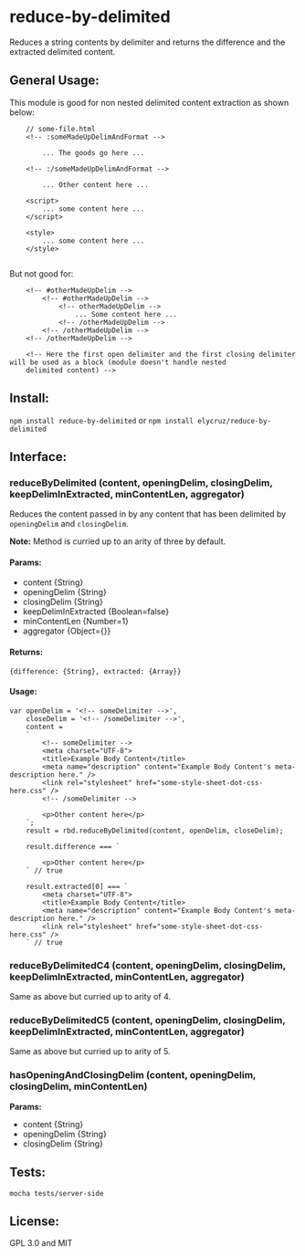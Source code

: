 # reduce-by-delimited
Reduces a string contents by delimiter and returns the difference and the extracted delimited content.

## General Usage:
This module is good for non nested delimited content extraction as shown below:
```
    // some-file.html
    <!-- :someMadeUpDelimAndFormat -->
    
        ... The goods go here ...
        
    <!-- :/someMadeUpDelimAndFormat -->
    
        ... Other content here ...
        
    <script>
        ... some content here ...
    </script>
    
    <style>
        ... some content here ...
    </style>
    
```

But not good for:
```       
    <!-- #otherMadeUpDelim -->
        <!-- #otherMadeUpDelim -->
            <!-- otherMadeUpDelim -->
                ... Some content here ...
            <!-- /otherMadeUpDelim -->
        <!-- /otherMadeUpDelim -->
    <!-- /otherMadeUpDelim -->
    
    <!-- Here the first open delimiter and the first closing delimiter will be used as a block (module doesn't handle nested 
    delimited content) -->
```

## Install:
`npm install reduce-by-delimited` or 
`npm install elycruz/reduce-by-delimited`

## Interface:
### reduceByDelimited (content, openingDelim, closingDelim, keepDelimInExtracted, minContentLen, aggregator)
Reduces the content passed in by any content that has been delimited by `openingDelim` and `closingDelim`.

**Note:** Method is curried up to an arity of three by default.

#### Params:
- content {String}
- openingDelim {String}
- closingDelim {String}
- keepDelimInExtracted {Boolean=false}
- minContentLen {Number=1}
- aggregator {Object={}}

#### Returns:
`{difference: {String}, extracted: {Array}}`

#### Usage:
```
var openDelim = '<!-- someDelimiter -->',
    closeDelim = '<!-- /someDelimiter -->',
    content = 
    `
        <!-- someDelimiter -->
        <meta charset="UTF-8">
        <title>Example Body Content</title>
        <meta name="description" content="Example Body Content's meta-description here." />
        <link rel="stylesheet" href="some-style-sheet-dot-css-here.css" />
        <!-- /someDelimiter -->
        
        <p>Other content here</p>
    `;
    result = rbd.reduceByDelimited(content, openDelim, closeDelim);
    
    result.difference === `
    
        <p>Other content here</p>
    ` // true
    
    result.extracted[0] === `
        <meta charset="UTF-8">
        <title>Example Body Content</title>
        <meta name="description" content="Example Body Content's meta-description here." />
        <link rel="stylesheet" href="some-style-sheet-dot-css-here.css" />
    ` // true
```

### reduceByDelimitedC4 (content, openingDelim, closingDelim, keepDelimInExtracted, minContentLen, aggregator)
Same as above but curried up to arity of 4.

### reduceByDelimitedC5 (content, openingDelim, closingDelim, keepDelimInExtracted, minContentLen, aggregator)
Same as above but curried up to arity of 5.

### hasOpeningAndClosingDelim (content, openingDelim, closingDelim, minContentLen)

**Params:**
- content {String}
- openingDelim {String}
- closingDelim {String}

## Tests:
`mocha tests/server-side`

## License:
GPL 3.0 and MIT
